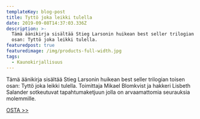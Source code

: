 ```yaml
---
templateKey: blog-post
title: Tyttö joka leikki tulella
date: 2019-09-08T14:37:03.336Z
description: >-
  Tämä äänikirja sisältää Stieg Larsonin huikean best seller trilogian toisen
  osan: Tyttö joka leikki tulella.
featuredpost: true
featuredimage: /img/products-full-width.jpg
tags:
  - Kaunokirjallisuus
---
```

Tämä äänikirja sisältää Stieg Larsonin huikean best seller trilogian toisen osan: Tyttö joka leikki tulella. Toimittaja Mikael Blomkvist ja hakkeri Lisbeth Salander sotkeutuvat tapahtumaketjuun jolla on arvaamattomia seurauksia molemmille.

[OSTA >>](http://clk.tradedoubler.com/click?p(345)a(1824918)g(16952822)url(http://cdon.fi/kirjat/larsson%2c_stieg/tytt%C3%B6_joka_leikki_tulella_%2818_cd%29-14286200))
